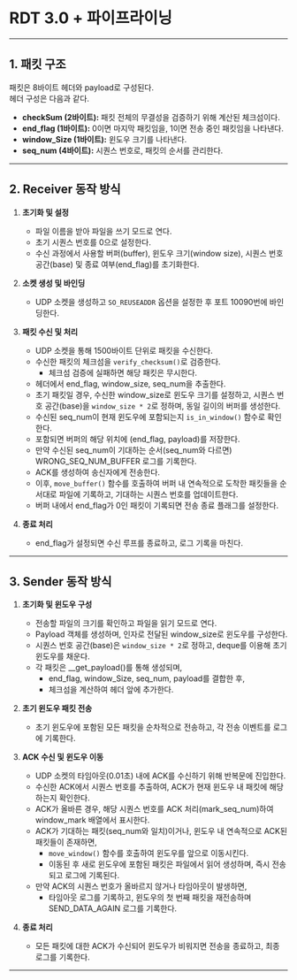 # RDT 3.0 + 파이프라이닝

---

## 1. 패킷 구조  
패킷은 8바이트 헤더와 payload로 구성된다.  
헤더 구성은 다음과 같다.  
- **checkSum (2바이트):** 패킷 전체의 무결성을 검증하기 위해 계산된 체크섬이다.
- **end_flag (1바이트):** 0이면 마지막 패킷임을, 1이면 전송 중인 패킷임을 나타낸다.  
- **window_Size (1바이트):** 윈도우 크기를 나타낸다.
- **seq_num (4바이트):** 시퀀스 번호로, 패킷의 순서를 관리한다.

---

## 2. Receiver 동작 방식

1. **초기화 및 설정**  
   - 파일 이름을 받아 파일을 쓰기 모드로 연다.  
   - 초기 시퀀스 번호를 0으로 설정한다.  
   - 수신 과정에서 사용할 버퍼(buffer), 윈도우 크기(window size), 시퀀스 번호 공간(base) 및 종료 여부(end_flag)를 초기화한다.

2. **소켓 생성 및 바인딩**  
   - UDP 소켓을 생성하고 `SO_REUSEADDR` 옵션을 설정한 후 포트 10090번에 바인딩한다.

3. **패킷 수신 및 처리**  
   - UDP 소켓을 통해 1500바이트 단위로 패킷을 수신한다.
   - 수신한 패킷의 체크섬을 `verify_checksum()`로 검증한다.  
     - 체크섬 검증에 실패하면 해당 패킷은 무시한다.
   - 헤더에서 end_flag, window_size, seq_num을 추출한다.
   - 초기 패킷일 경우, 수신한 window_size로 윈도우 크기를 설정하고, 시퀀스 번호 공간(base)을 `window_size * 2`로 정하며, 동일 길이의 버퍼를 생성한다.
   - 수신된 seq_num이 현재 윈도우에 포함되는지 `is_in_window()` 함수로 확인한다.
   - 포함되면 버퍼의 해당 위치에 (end_flag, payload)를 저장한다.
   - 만약 수신된 seq_num이 기대하는 순서(seq_num와 다르면) WRONG_SEQ_NUM_BUFFER 로그를 기록한다.
   - ACK를 생성하여 송신자에게 전송한다.
   - 이후, `move_buffer()` 함수를 호출하여 버퍼 내 연속적으로 도착한 패킷들을 순서대로 파일에 기록하고, 기대하는 시퀀스 번호를 업데이트한다.
   - 버퍼 내에서 end_flag가 0인 패킷이 기록되면 전송 종료 플래그를 설정한다.

4. **종료 처리**  
   - end_flag가 설정되면 수신 루프를 종료하고, 로그 기록을 마친다.

---

## 3. Sender 동작 방식

1. **초기화 및 윈도우 구성**  
   - 전송할 파일의 크기를 확인하고 파일을 읽기 모드로 연다.
   - Payload 객체를 생성하며, 인자로 전달된 window_size로 윈도우를 구성한다.
   - 시퀀스 번호 공간(base)은 `window_size * 2`로 정하고, deque를 이용해 초기 윈도우를 채운다.
   - 각 패킷은 __get_payload()를 통해 생성되며,  
     - end_flag, window_Size, seq_num, payload를 결합한 후,  
     - 체크섬을 계산하여 헤더 앞에 추가한다.

2. **초기 윈도우 패킷 전송**  
   - 초기 윈도우에 포함된 모든 패킷을 순차적으로 전송하고, 각 전송 이벤트를 로그에 기록한다.

3. **ACK 수신 및 윈도우 이동**  
   - UDP 소켓의 타임아웃(0.01초) 내에 ACK를 수신하기 위해 반복문에 진입한다.
   - 수신한 ACK에서 시퀀스 번호를 추출하여, ACK가 현재 윈도우 내 패킷에 해당하는지 확인한다.
   - ACK가 올바른 경우, 해당 시퀀스 번호를 ACK 처리(mark_seq_num)하여 window_mark 배열에서 표시한다.
   - ACK가 기대하는 패킷(seq_num와 일치)이거나, 윈도우 내 연속적으로 ACK된 패킷들이 존재하면,  
     - `move_window()` 함수를 호출하여 윈도우를 앞으로 이동시킨다.
     - 이동된 후 새로 윈도우에 포함된 패킷은 파일에서 읽어 생성하며, 즉시 전송되고 로그에 기록된다.
   - 만약 ACK의 시퀀스 번호가 올바르지 않거나 타임아웃이 발생하면,  
     - 타임아웃 로그를 기록하고, 윈도우의 첫 번째 패킷을 재전송하며 SEND_DATA_AGAIN 로그를 기록한다.

4. **종료 처리**  
   - 모든 패킷에 대한 ACK가 수신되어 윈도우가 비워지면 전송을 종료하고, 최종 로그를 기록한다.

---
